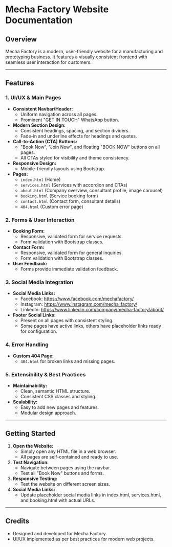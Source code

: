 # Mecha Factory Website Documentation

## Overview
Mecha Factory is a modern, user-friendly website for a manufacturing and prototyping business. It features a visually consistent frontend with seamless user interaction for customers.

---

## Features

### 1. **UI/UX & Main Pages**
- **Consistent Navbar/Header:**
  - Uniform navigation across all pages.
  - Prominent "GET IN TOUCH" WhatsApp button.
- **Modern Section Design:**
  - Consistent headings, spacing, and section dividers.
  - Fade-in and underline effects for headings and quotes.
- **Call-to-Action (CTA) Buttons:**
  - "Book Now", "Join Now", and floating "BOOK NOW" buttons on all pages.
  - All CTAs styled for visibility and theme consistency.
- **Responsive Design:**
  - Mobile-friendly layouts using Bootstrap.
- **Pages:**
  - `index.html` (Home)
  - `services.html` (Services with accordion and CTAs)
  - `about.html` (Company overview, consultant profile, image carousel)
  - `booking.html` (Service booking form)
  - `contact.html` (Contact form, consultant details)
  - `404.html` (Custom error page)

### 2. **Forms & User Interaction**
- **Booking Form:**
  - Responsive, validated form for service requests.
  - Form validation with Bootstrap classes.
- **Contact Form:**
  - Responsive, validated form for general inquiries.
  - Form validation with Bootstrap classes.
- **User Feedback:**
  - Forms provide immediate validation feedback.

### 3. **Social Media Integration**
- **Social Media Links:**
  - Facebook: https://www.facebook.com/mechafactory/
  - Instagram: https://www.instagram.com/mecha_factory/
  - LinkedIn: https://www.linkedin.com/company/mecha-factory/about/
- **Footer Social Links:**
  - Present on all pages with consistent styling.
  - Some pages have active links, others have placeholder links ready for configuration.

### 4. **Error Handling**
- **Custom 404 Page:**
  - `404.html` for broken links and missing pages.

### 5. **Extensibility & Best Practices**
- **Maintainability:**
  - Clean, semantic HTML structure.
  - Consistent CSS classes and styling.
- **Scalability:**
  - Easy to add new pages and features.
  - Modular design approach.

---

## Getting Started
1. **Open the Website:**
   - Simply open any HTML file in a web browser.
   - All pages are self-contained and ready to use.
2. **Test Navigation:**
   - Navigate between pages using the navbar.
   - Test all "Book Now" buttons and forms.
3. **Responsive Testing:**
   - Test the website on different screen sizes.
4. **Social Media Links:**
   - Update placeholder social media links in index.html, services.html, and booking.html with actual URLs.

---

## Credits
- Designed and developed for Mecha Factory.
- UI/UX implemented as per best practices for modern web projects.
 